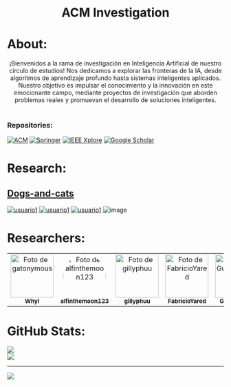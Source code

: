 <link rel="stylesheet" href="https://cdnjs.cloudflare.com/ajax/libs/font-awesome/5.15.4/css/all.min.css">

# <center> ACM Investigation </center>



# About:
<center>¡Bienvenidos a la rama de investigación en Inteligencia Artificial de nuestro círculo de estudios! Nos dedicamos a explorar las fronteras de la IA, desde algoritmos de aprendizaje profundo hasta sistemas inteligentes aplicados. Nuestro objetivo es impulsar el conocimiento y la innovación en este emocionante campo, mediante proyectos de investigación que aborden problemas reales y promuevan el desarrollo de soluciones inteligentes.</center>

<br>





### Repositories:
[![ACM](https://img.shields.io/badge/ACM-Association_for_Computing_Machinery-informational?style=flat&logo=acm&logoColor=white)](https://www.acm.org/)
[![Springer](https://img.shields.io/badge/Springer-informational?style=flat&logo=springer&logoColor=white)](https://www.springer.com/la)
[![IEEE Xplore](https://img.shields.io/badge/IEEE_Xplore-informational?style=flat&logo=ieee&logoColor=white)](https://ieeexplore.ieee.org/Xplore/home.jsp)
[![Google Scholar](https://img.shields.io/badge/Google_Scholar-informational?style=flat&logo=google-scholar&logoColor=white)](https://scholar.google.es/)


# Research:
## [Dogs-and-cats](https://github.com/acm-ai/Dogs-and-cats)
[![usuario1](https://github.com/gatonymous.png?size=50)](https://github.com/gatonymous)
[![usuario1](https://github.com/alfinthemoon123.png?size=50)](https://github.com/alfinthemoon123)
[![usuario1](https://github.com/gillyphuu.png?size=50)](https://github.com/gillyphuu)
![image](https://github.com/acm-ai/acm-ai/assets/168693285/33e9290e-4462-43d2-816b-1983a819eabb)
<!--[![usuario2](https://github.com/Shaiel7.png?size=50)](https://github.com/Shaiel7)-->
<!--[![usuario1](https://github.com/Gustav1503.png?size=50)](https://github.com/Gustav1503)-->
<!--[![usuario1](https://github.com/jusferal.png?size=50)](https://github.com/jusferal)-->
<!--[![usuario1](https://github.com/FabricioYared.png?size=50)](https://github.com/FabricioYared)-->


# Researchers:

<table>
  <tr>
    <td align="center">
      <a href="https://github.com/gatonymous">
        <img src="https://github.com/gatonymous.png" width="100px;" alt="Foto de gatonymous"/><br />
        <sub><b>Whyl</b></sub>
      </a>
    </td>
    <td align="center">
      <a href="https://github.com/alfinthemoon123">
        <img src="https://github.com/alfinthemoon123.png" width="100px;" style="border-radius: 50%;" alt="Foto de alfinthemoon123"/><br />
        <sub><b>alfinthemoon123</b></sub>
      </a>
    </td>
    <td align="center">
      <a href="https://github.com/gillyphuu">
        <img src="https://github.com/gillyphuu.png" width="100px;" alt="Foto de gillyphuu"/><br />
        <sub><b>gillyphuu</b></sub>
      </a>
    </td>
    <td align="center">
      <a href="https://github.com/FabricioYared">
        <img src="https://github.com/FabricioYared.png" width="100px;" alt="Foto de FabricioYared"/><br />
        <sub><b>FabricioYared</b></sub>
      </a>
    </td>
    <td align="center">
      <a href="https://github.com/Gustav1503">
        <img src="https://github.com/Gustav1503.png" width="100px;" alt="Foto de Gustav1503"/><br />
        <sub><b>Gustav1503</b></sub>
      </a>
    </td>
    <td align="center">
      <a href="https://github.com/Winny404">
        <img src="https://github.com/Winny404.png" width="100px;" alt="Foto de Winny404"/><br />
        <sub><b>Winny404</b></sub>
      </a>
    </td>
    <td align="center">
      <a href="https://github.com/usuario7">
        <img src="https://github.com/SandroAlexander.png" width="100px;" alt="Foto de SandroAlexander"/><br />
        <sub><b>SandroAlexander</b></sub>
      </a>
    </td>
    <td align="center">
      <a href="https://github.com/usuario7">
        <img src="https://github.com/PaulAndre1.png" width="100px;" alt="Foto de PaulAndre1"/><br />
        <sub><b>PaulAndre1</b></sub>
      </a>
    </td>
    
  </tr>
</table>






# <i class="fas fa-trophy" style="color:cyan"></i> GitHub Stats:
![](https://github-readme-stats.vercel.app/api?username=acm-ai&theme=gotham&hide_border=false&include_all_commits=false&count_private=false)<br/>
![](https://github-readme-streak-stats.herokuapp.com/?user=acm-ai&theme=gotham&hide_border=false)<br/>


---
[![](https://visitcount.itsvg.in/api?id=acm-ai&icon=0&color=0)](https://visitcount.itsvg.in)
